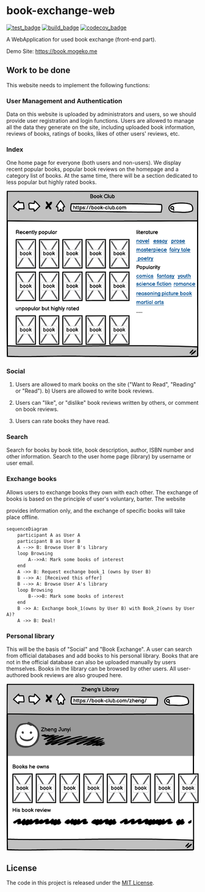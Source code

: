 # book-exchange-web

[![test_badge]][test_link] [![build_badge]][build_link] [![codecov_badge]][codecov_link]

A WebApplication for used book exchange (front-end part).

Demo Site: <https://book.mogeko.me>

## Work to be done

This website needs to implement the following functions:

### User Management and Authentication

Data on this website is uploaded by administrators and users, so we should provide user registration and login functions. Users are allowed to manage all the data they generate on the site, including uploaded book information, reviews of books, ratings of books, likes of other users' reviews, etc.

### Index

One home page for everyone (both users and non-users). We display recent popular books, popular book reviews on the homepage and a category list of books. At the same time, there will be a section dedicated to less popular but highly rated books.

![Sketch of Home Page UI](docs/images/home_page.png)

### Social

1. Users are allowed to mark books on the site ("Want to Read", "Reading" or "Read"). b) Users are allowed to write book reviews.

2. Users can "like", or "dislike" book reviews written by others, or comment on book reviews.

3. Users can rate books they have read.

### Search

Search for books by book title, book description, author, ISBN number and other information. Search to the user home page (library) by username or user email.

### Exchange books

Allows users to exchange books they own with each other. The exchange of books is based on the principle of user's voluntary, barter. The website

provides information only, and the exchange of specific books will take place offline.

```mermaid
sequenceDiagram
    participant A as User A
    participant B as User B
    A -->> B: Browse User B's library
    loop Browsing
        A-->>A: Mark some books of interest
    end
    A ->> B: Request exchange book_1 (owns by User B)
    B -->> A: [Received this offer]
    B -->> A: Browse User A's library
    loop Browsing
        B-->>B: Mark some books of interest
    end
    B ->> A: Exchange book_1(owns by User B) with Book_2(owns by User A)?
    A ->> B: Deal!
```

### Personal library

This will be the basis of "Social" and "Book Exchange". A user can search from official databases and add books to his personal library. Books that are not in the official database can also be uploaded manually by users themselves. Books in the library can be browsed by other users. All user-authored book reviews are also grouped here.

![Sketch of Personal library page UI](docs/images/personal_library.png)

## License

The code in this project is released under the [MIT License](LICENSE).

<!-- badges -->
[test_badge]: https://github.com/mogeko/book-exchange-web/actions/workflows/test.yml/badge.svg
[build_badge]: https://github.com/mogeko/book-exchange-web/actions/workflows/build.yml/badge.svg
[codecov_badge]: https://codecov.io/gh/mogeko/book-exchange-web/branch/master/graph/badge.svg?token=g4f1T2nsMm

<!-- links -->
[test_link]: https://github.com/mogeko/book-exchange-web/actions/workflows/test.yml
[build_link]: https://github.com/mogeko/book-exchange-web/actions/workflows/build.yml
[codecov_link]: https://codecov.io/gh/mogeko/book-exchange-web
